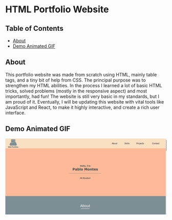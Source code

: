 # HTML Portfolio Website

## Table of Contents
+ [About](#about)
+ [Demo Animated GIF](#demo_animated_gif)

## About <a name = "about"></a>
This portfolio website was made from scratch using HTML, mainly table tags, and a tiny bit of help from CSS. The principal purpose was to strengthen my HTML abilities. In the process I learned a lot of basic HTML tricks, solved problems (mostly in the responsive aspect) and most importantly, had fun! The website is still very basic in my standards, but I am proud of it. Eventually, I will be updating this website with vital tools like JavaScript and React, to make it highly interactive, and create a rich user interface.

## Demo Animated GIF <a name = "demo_animated_gif"></a>
![Farmers Market Finder - Animated gif demo](imgs/htmlportfolio_animation.gif)


